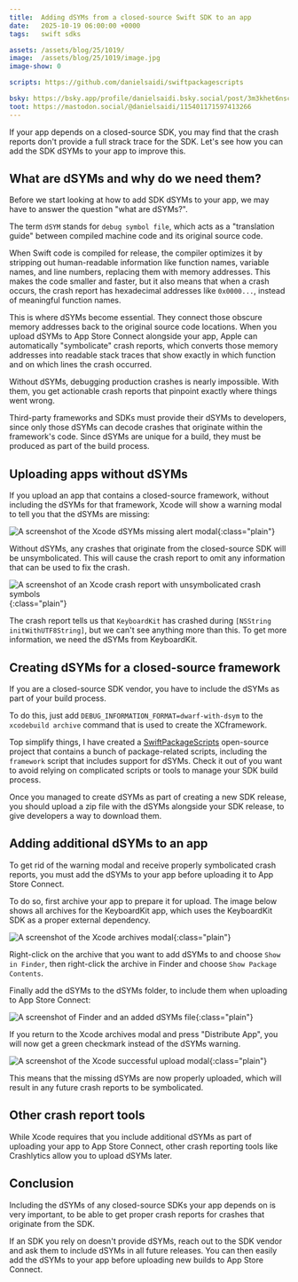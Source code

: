 ```yaml
---
title:  Adding dSYMs from a closed-source Swift SDK to an app
date:   2025-10-19 06:00:00 +0000
tags:   swift sdks

assets: /assets/blog/25/1019/
image:  /assets/blog/25/1019/image.jpg
image-show: 0

scripts: https://github.com/danielsaidi/swiftpackagescripts

bsky: https://bsky.app/profile/danielsaidi.bsky.social/post/3m3khet6nsc2a
toot: https://mastodon.social/@danielsaidi/115401171597413266
---
```


If your app depends on a closed-source SDK, you may find that the crash reports don't provide a full strack trace for the SDK. Let's see how you can add the SDK dSYMs to your app to improve this.


## What are dSYMs and why do we need them?

Before we start looking at how to add SDK dSYMs to your app, we may have to answer the question "what are dSYMs?".

The term `dSYM` stands for `debug symbol file`, which acts as a "translation guide" between compiled machine code and its original source code. 

When Swift code is compiled for release, the compiler optimizes it by stripping out human-readable information like function names, variable names, and line numbers, replacing them with memory addresses. This makes the code smaller and faster, but it also means that when a crash occurs, the crash report has hexadecimal addresses like `0x0000...`, instead of meaningful function names.

This is where dSYMs become essential. They connect those obscure memory addresses back to the original source code locations. When you upload dSYMs to App Store Connect alongside your app, Apple can automatically "symbolicate" crash reports, which converts those memory addresses into readable stack traces that show exactly in which function and on which lines the crash occurred. 

Without dSYMs, debugging production crashes is nearly impossible. With them, you get actionable crash reports that pinpoint exactly where things went wrong.

Third-party frameworks and SDKs must provide their dSYMs to developers, since only those dSYMs can decode crashes that originate within the framework's code. Since dSYMs are unique for a build, they must be produced as part of the build process.


## Uploading apps without dSYMs

If you upload an app that contains a closed-source framework, without including the dSYMs for that framework, Xcode will show a warning modal to tell you that the dSYMs are missing:

![A screenshot of the Xcode dSYMs missing alert modal]({{page.assets}}xcode-upload-warning.png){:class="plain"}

Without dSYMs, any crashes that originate from the closed-source SDK will be unsymbolicated. This will cause the crash report to omit any information that can be used to fix the crash.

![A screenshot of an Xcode crash report with unsymbolicated crash symbols]({{page.assets}}xcode-unsymbolicated-crash-report.png){:class="plain"}

The crash report tells us that `KeyboardKit` has crashed during `[NSString initWithUTF8String]`, but we can't see anything more than this. To get more information, we need the dSYMs from KeyboardKit.


## Creating dSYMs for a closed-source framework

If you are a closed-source SDK vendor, you have to include the dSYMs as part of your build process.

To do this, just add `DEBUG_INFORMATION_FORMAT=dwarf-with-dsym` to the `xcodebuild archive` command that is used to create the XCframework.

Top simplify things, I have created a [SwiftPackageScripts]({{page.scripts}}) open-source project that contains a bunch of package-related scripts, including the `framework` script that includes support for dSYMs. Check it out of you want to avoid relying on complicated scripts or tools to manage your SDK build process.

Once you managed to create dSYMs as part of creating a new SDK release, you should upload a zip file with the dSYMs alongside your SDK release, to give developers a way to download them.


## Adding additional dSYMs to an app

To get rid of the warning modal and receive properly symbolicated crash reports, you must add the dSYMs to your app before uploading it to App Store Connect.

To do so, first archive your app to prepare it for upload. The image below shows all archives for the KeyboardKit app, which uses the KeyboardKit SDK as a proper external dependency.

![A screenshot of the Xcode archives modal]({{page.assets}}xcode-archives.png){:class="plain"}

Right-click on the archive that you want to add dSYMs to and choose `Show in Finder`, then right-click the archive in Finder and choose `Show Package Contents`. 

Finally add the dSYMs to the dSYMs folder, to include them when uploading to App Store Connect:

![A screenshot of Finder and an added dSYMs file]({{page.assets}}finder-dsyms.png){:class="plain"}

If you return to the Xcode archives modal and press "Distribute App", you will now get a green checkmark instead of the dSYMs warning.

![A screenshot of the Xcode successful upload modal]({{page.assets}}xcode-upload-success.png){:class="plain"}

This means that the missing dSYMs are now properly uploaded, which will result in any future crash reports to be symbolicated.


## Other crash report tools

While Xcode requires that you include additional dSYMs as part of uploading your app to App Store Connect, other crash reporting tools like Crashlytics allow you to upload dSYMs later.


## Conclusion

Including the dSYMs of any closed-source SDKs your app depends on is very important, to be able to get proper crash reports for crashes that originate from the SDK. 

If an SDK you rely on doesn't provide dSYMs, reach out to the SDK vendor and ask them to include dSYMs in all future releases. You can then easily add the dSYMs to your app before uploading new builds to App Store Connect.